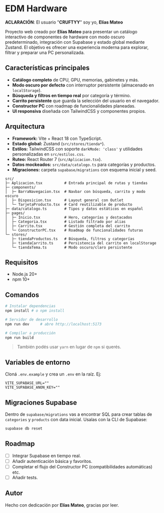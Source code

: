 ﻿# EDM Hardware 

**ACLARACIÓN**: El usuario "**CRUFTYY**" soy yo, **Elías Mateo**

Proyecto web creado por **Elías Mateo** para presentar un catálogo interactivo de componentes de hardware con modo oscuro predeterminado, integración con Supabase y estado global mediante Zustand. El objetivo es ofrecer una experiencia moderna para explorar, filtrar y preparar una PC personalizada.

## Características principales
- **Catálogo completo** de CPU, GPU, memorias, gabinetes y más.
- **Modo oscuro por defecto** con interruptor persistente (almacenado en `localStorage`).
- **Búsqueda y filtros en tiempo real** por categoría y término.
- **Carrito persistente** que guarda la selección del usuario en el navegador.
- **Constructor PC** con roadmap de funcionalidades planeadas.
- **UI responsiva** diseñada con TailwindCSS y componentes propios.

## Arquitectura
- **Framework:** Vite + React 18 con TypeScript.
- **Estado global:** Zustand (`src/stores/tienda*`).
- **Estilos:** TailwindCSS con soporte `darkMode: 'class'` y utilidades personalizadas en `src/estilos.css`.
- **Ruteo:** React Router 7 (`src/Aplicacion.tsx`).
- **Datos mockeados:** `src/data/catalogo.ts` para categorías y productos.
- **Migraciones:** carpeta `supabase/migrations` con esquema inicial y seed.

```
src/
├─ Aplicacion.tsx          # Entrada principal de rutas y tiendas
├─ components/
│  ├─ BarraNavegacion.tsx  # Navbar con búsqueda, carrito y modo oscuro
│  ├─ Disposicion.tsx      # Layout general con Outlet
│  └─ TarjetaProducto.tsx  # Card reutilizable de producto
├─ data/catalogo.ts        # Tipos y datos estáticos en español
├─ pages/
│  ├─ Inicio.tsx           # Hero, categorías y destacados
│  ├─ Categoria.tsx        # Listado filtrado por alias
│  ├─ Carrito.tsx          # Gestión completa del carrito
│  └─ ConstructorPC.tsx    # Roadmap de funcionalidades futuras
└─ stores/
   ├─ tiendaProductos.ts   # Búsqueda, filtros y categorías
   ├─ tiendaCarrito.ts     # Persistencia del carrito en localStorage
   └─ tiendaTema.ts        # Modo oscuro/claro persistente
```

## Requisitos
- Node.js 20+
- npm 10+

## Comandos
```bash
# Instalar dependencias
npm install # o npm install

# Servidor de desarrollo
npm run dev     # abre http://localhost:5173

# Compilar a producción
npm run build

```
> También podés usar `yarn` en lugar de `npm` si querés.

##  Variables de entorno
Cloná `.env.example` y crea un `.env` en la raíz. Ej:
```
VITE_SUPABASE_URL=""
VITE_SUPABASE_ANON_KEY=""
```

## Migraciones Supabase
Dentro de `supabase/migrations` vas a encontrar SQL para crear tablas de `categories` y `products` con data inicial. Usalas con la CLI de Supabase:
```bash
supabase db reset
```


## Roadmap
- [ ] Integrar Supabase en tiempo real.
- [ ] Añadir autenticación básica y favoritos.
- [ ] Completar el flujo del Constructor PC (compatibilidades automáticas) etc.
- [ ] Añadir tests.

## Autor
Hecho con dedicación por **Elías Mateo**, gracias por leer.
